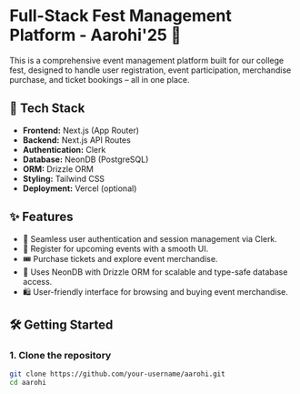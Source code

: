 # Full-Stack Fest Management Platform - Aarohi'25 🎉

This is a comprehensive event management platform built for our college fest, designed to handle user registration, event participation, merchandise purchase, and ticket bookings – all in one place.

## 🔧 Tech Stack

- **Frontend:** Next.js (App Router)
- **Backend:** Next.js API Routes
- **Authentication:** Clerk
- **Database:** NeonDB (PostgreSQL)
- **ORM:** Drizzle ORM
- **Styling:** Tailwind CSS
- **Deployment:** Vercel (optional)

## ✨ Features

- 🔐 Seamless user authentication and session management via Clerk.
- 📅 Register for upcoming events with a smooth UI.
- 🎟️ Purchase tickets and explore event merchandise.
- 💾 Uses NeonDB with Drizzle ORM for scalable and type-safe database access.
- 🛍️ User-friendly interface for browsing and buying event merchandise.


## 🛠️ Getting Started

### 1. Clone the repository

```bash
git clone https://github.com/your-username/aarohi.git
cd aarohi
